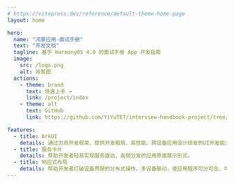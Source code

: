 ```yaml
---
# https://vitepress.dev/reference/default-theme-home-page
layout: home

hero:
  name: "鸿蒙应用-面试手册"
  text: "开发文档"
  tagline: 基于 HarmonyOS 4.0 的面试手册 App 开发指南
  image:
    src: /logo.png
    alt: 背景图
  actions:
    - theme: brand
      text: 快速上手 →
      link: /project/index
    - theme: alt
      text: GitHub
      link: https://github.com/YiYuTET/interview-handbook-project/tree/main

features:
  - title: ArkUI
    details: 通过方舟开发框架，提供开发极简、高性能、跨设备应用设计研发的UI开发能力。
  - title: 服务卡片
    details: 帮助开发者轻易实现服务直达、高频分发的应用界面展示形式。
  - title: 响应式布局
    details: 帮助开发者打破设备界限的分布式操作，多设备联动，使应用程序可分可合、可跨端迁移和多端协同。
---
```


